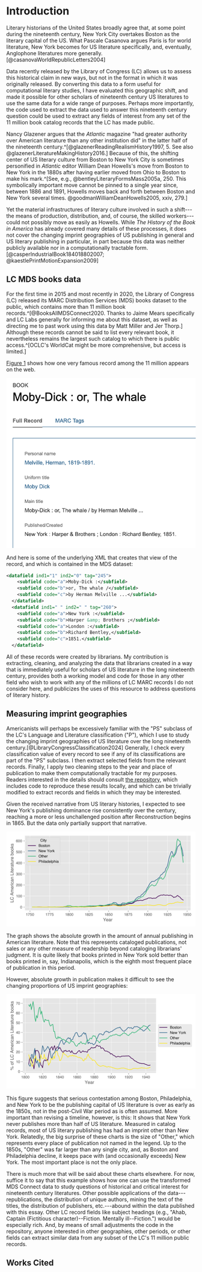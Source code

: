 # Introduction

Literary historians of the United States broadly agree that, at some point during the nineteenth century, New York City overtakes Boston as the literary capital of the US. What Pascale Casanova argues Paris is for world literature, New York becomes for US literature specifically, and, eventually, Anglophone literatures more generally.[@casanovaWorldRepublicLetters2004]

Data recently released by the Library of Congress (LC) allows us to assess this historical claim in new ways, but not in the format in which it was originally released. By converting this data to a form useful for computational literary studies, I have evaluated this geographic shift, and made it possible for other scholars of nineteenth century US literatures to use the same data for a wide range of purposes. Perhaps more importantly, the code used to extract the data used to answer this nineteenth century question could be used to extract any fields of interest from any set of the 11 million book catalog records that the LC has made public.

Nancy Glazener argues that the *Atlantic* magazine "had greater authority over American literature than any other institution did" in the latter half of the nineteenth century.^[@glazenerReadingRealismHistory1997, 5. See also @glazenerLiteratureMakingHistory2016.] Because of this, the shifting center of US literary culture from Boston to New York City is sometimes personified in *Atlantic* editor William Dean Howells's move from Boston to New York in the 1880s after having earlier moved from Ohio to Boston to make his mark.^[See, e.g., @bentleyLiteraryFormsMass2005a, 250. This symbolically important move cannot be pinned to a single year since, between 1886 and 1891, Howells moves back and forth between Boston and New York several times. @goodmanWilliamDeanHowells2005, xxiv, 279.]

Yet the material infrastructures of literary culture involved in such a shift---the means of production, distribution, and, of course, the skilled workers---could not possibly move as easily as Howells. While *The History of the Book in America* has already covered many details of these processes, it does not cover the changing imprint geographies of US publishing in general and US literary publishing in particular, in part because this data was neither publicly available nor in a computationally tractable form.[@casperIndustrialBook184018802007; @kaestlePrintMotionExpansion2009]

## LC MDS books data

For the first time in 2015 and most recently in 2020, the Library of Congress (LC) released its MARC Distribution Services (MDS) books dataset to the public, which contains more than 11 million book records.^[@BooksAllMDSConnect2020. Thanks to Jaime Mears specifically and LC Labs generally for informing me about this dataset, as well as directing me to past work using this data by Matt Miller and Jer Thorp.] Although these records cannot be said to list every relevant book, it nevertheless remains the largest such catalog to which there is public access.^[OCLC's WorldCat might be more comprehensive, but access is limited.]

[Figure 1](https://lccn.loc.gov/07017953) shows how one very famous record among the 11 million appears on the web.

![A screenshot of the LC catalog record for *Moby-Dick* (1851).](../moby.png)

And here is some of the underlying XML that creates that view of the record, and which is contained in the MDS dataset:

```xml
<datafield ind1="1" ind2="0" tag="245">
    <subfield code="a">Moby-Dick :</subfield>
    <subfield code="b">or, The whale /</subfield>
    <subfield code="c">by Herman Melville ...</subfield>
  </datafield>
  <datafield ind1=" " ind2=" " tag="260">
    <subfield code="a">New York :</subfield>
    <subfield code="b">Harper &amp; Brothers ;</subfield>
    <subfield code="a">London :</subfield>
    <subfield code="b">Richard Bentley,</subfield>
    <subfield code="c">1851.</subfield>
  </datafield>
```

All of these records were created by librarians. My contribution is extracting, cleaning, and analyzing the data that librarians created in a way that is immediately useful for scholars of US literature in the long nineteenth century, provides both a working model and code for those in any other field who wish to work with any of the millions of LC MARC records I do not consider here, and publicizes the uses of this resource to address questions of literary history.

## Measuring imprint geographies

Americanists will perhaps be excessively familiar with the "PS" subclass of the LC's Language and Literature classification ("P"), which I use to study the changing imprint geographies of US literature over the long nineteenth century.[@LibraryCongressClassification2024] Generally, I check every classification value of every record to see if any of its classifications are part of the "PS" subclass. I then extract selected fields from the relevant records. Finally, I apply two cleaning steps to the year and place of publication to make them computationally tractable for my purposes. Readers interested in the details should consult [the repository](https://github.com/erikfredner/c19dc), which includes code to reproduce these results locally, and which can be trivially modified to extract records and fields in which they may be interested.

Given the received narrative from US literary histories, I expected to see New York's publishing dominance rise consistently over the century, reaching a more or less unchallenged position after Reconstruction begins in 1865. But the data only partially support that narrative.

![Five-year rolling average of the total number of LC American literature books, 1745-1945.](../lc_ps_city.png)

The graph shows the absolute growth in the amount of annual publishing in American literature. Note that this represents cataloged publications, not sales or any other measure of readership beyond cataloging librarians' judgment. It is quite likely that books printed in New York sold better than books printed in, say, Indianapolis, which is the eighth most frequent place of publication in this period.

However, absolute growth in publication makes it difficult to see the changing proportions of US imprint geographies:

![Five-year rolling average of the proportion of LC American literature books, 1800-1945.](../lc_city_year_normed.png)

This figure suggests that serious contestation among Boston, Philadelphia, and New York to be the publishing capital of US literature is over as early as the 1850s, not in the post-Civil War period as is often assumed. More important than revising a timeline, however, is this: It shows that New York never publishes more than half of US literature. Measured in catalog records, most of US literary publishing has had an imprint other than New York. Relatedly, the big surprise of these charts is the size of "Other," which represents every place of publication not named in the legend. Up to the 1850s, "Other" was far larger than any single city, and, as Boston and Philadelphia decline, it keeps pace with (and occasionally exceeds) New York. The most important place is not the only place.

There is much more that will be said about these charts elsewhere. For now, suffice it to say that this example shows how one can use the transformed MDS Connect data to study questions of historical and critical interest for nineteenth century literatures. Other possible applications of the data---republications, the distribution of unique authors, mining the text of the titles, the distribution of publishers, etc.---abound within the data published with this essay. Other LC record fields like subject headings (e.g., "Ahab, Captain (Fictitious character)--Fiction. Mentally ill--Fiction.") would be especially rich. And, by means of small adjustments the code in the repository, anyone interested in other geographies, other periods, or other fields can extract similar data from any subset of the LC's 11 million public records.

## Works Cited
